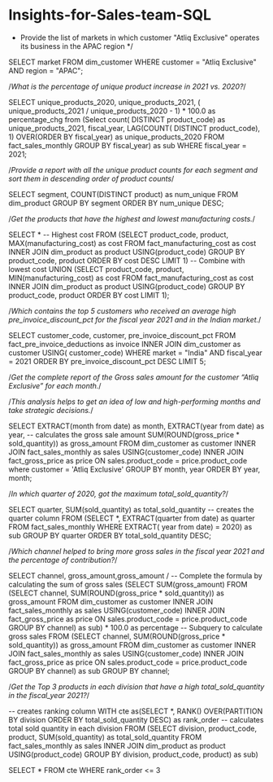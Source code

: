 # Insights-for-Sales-team-SQL
* Provide the list of markets in which customer "Atliq Exclusive" operates its business in the APAC region */

SELECT market FROM dim_customer
WHERE customer = "Atliq Exclusive" AND region = "APAC";

/*What is the percentage of unique product increase in 2021 vs. 2020?*/

SELECT unique_products_2020, unique_products_2021, ( unique_products_2021 / unique_products_2020 - 1) * 100.0 as percentage_chg from 
(Select count( DISTINCT product_code) as unique_products_2021, fiscal_year,
LAG(COUNT( DISTINCT product_code), 1) OVER(ORDER BY fiscal_year) as unique_products_2020
FROM fact_sales_monthly
GROUP BY fiscal_year) as sub
WHERE fiscal_year = 2021;

/*Provide a report with all the unique product counts for each segment and sort them in descending order of product counts*/

SELECT segment, COUNT(DISTINCT product) as num_unique
FROM dim_product
GROUP BY segment
ORDER BY num_unique DESC;

/*Get the products that have the highest and lowest manufacturing costs.*/

SELECT * 
-- Highest cost
FROM (SELECT product_code, product, MAX(manufacturing_cost) as cost
FROM fact_manufacturing_cost as cost
INNER JOIN dim_product as product USING(product_code)
GROUP BY product_code, product
ORDER BY cost DESC
LIMIT 1)
 -- Combine with lowest cost
 UNION
(SELECT product_code, product, MIN(manufacturing_cost) as cost
FROM fact_manufacturing_cost as cost
INNER JOIN dim_product as product USING(product_code)
GROUP BY product_code, product
ORDER BY cost
LIMIT 1);

/*Which contains the top 5 customers who received an average high pre_invoice_discount_pct for the fiscal year 2021 and in the Indian market.*/

SELECT customer_code, customer, pre_invoice_discount_pct
FROM fact_pre_invoice_deductions as invoice 
INNER JOIN dim_customer as customer USING( customer_code)
WHERE market = "India" AND fiscal_year = 2021
ORDER BY pre_invoice_discount_pct DESC
LIMIT 5;

/*Get the complete report of the Gross sales amount for the customer “Atliq Exclusive” for each month.*/

/*This analysis helps to get an idea of low and high-performing months and take strategic decisions.*/

SELECT EXTRACT(month from date) as month, EXTRACT(year from date) as year,
-- calculates the gross sale amount
SUM(ROUND(gross_price * sold_quantity)) as gross_amount
FROM dim_customer as customer
INNER JOIN fact_sales_monthly as sales USING(customer_code)
INNER JOIN fact_gross_price as price ON sales.product_code = price.product_code
where customer = 'Atliq Exclusive'
GROUP BY month, year
ORDER BY year, month;

/*In which quarter of 2020, got the maximum total_sold_quantity?*/

SELECT quarter, SUM(sold_quantity) as total_sold_quantity
-- creates the quarter column
FROM (SELECT *, EXTRACT(quarter from date) as quarter
FROM fact_sales_monthly
WHERE EXTRACT( year from date) = 2020) as sub
GROUP BY quarter 
ORDER BY total_sold_quantity DESC;

/*Which channel helped to bring more gross sales in the fiscal year 2021 and the percentage of contribution?*/

SELECT channel, gross_amount,gross_amount / 
-- Complete the formula by calculating the sum of gross sales
(SELECT SUM(gross_amount) FROM (SELECT channel, SUM(ROUND(gross_price * sold_quantity)) as gross_amount
FROM dim_customer as customer
INNER JOIN fact_sales_monthly as sales USING(customer_code)
INNER JOIN fact_gross_price as price ON sales.product_code = price.product_code
GROUP BY channel) as sub) * 100.0 as percentage 
-- Subquery to calculate gross sales 
FROM (SELECT channel, SUM(ROUND(gross_price * sold_quantity)) as gross_amount
FROM dim_customer as customer
INNER JOIN fact_sales_monthly as sales USING(customer_code)
INNER JOIN fact_gross_price as price ON sales.product_code = price.product_code
GROUP BY channel) as sub
GROUP BY channel;

/*Get the Top 3 products in each division that have a high total_sold_quantity in the fiscal_year 2021?*/

 -- creates ranking column
WITH cte as(SELECT *, RANK() OVER(PARTITION BY division ORDER BY total_sold_quantity DESC) as rank_order 
-- calculates total sold quantity in each division 
FROM (SELECT division, product_code, product, SUM(sold_quantity) as total_sold_quantity
FROM fact_sales_monthly as sales
INNER JOIN dim_product as product USING(product_code)
GROUP BY division, product_code, product) as sub)

SELECT * FROM cte
WHERE rank_order <= 3
